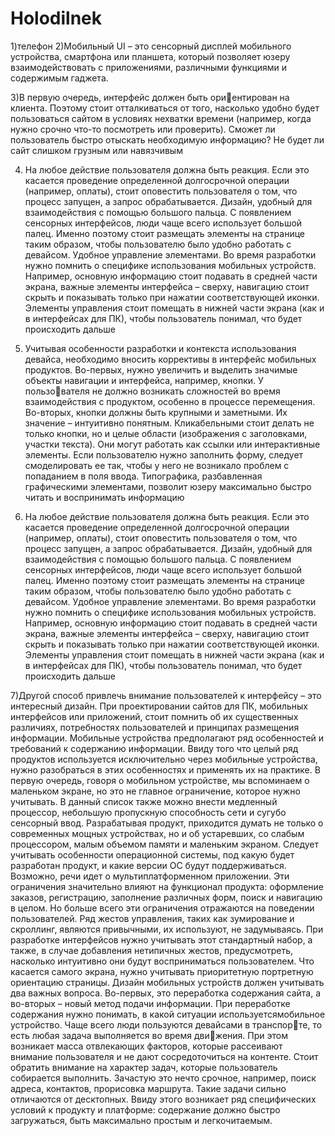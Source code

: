 # Holodilnek

1)телефон
2)Мобильный UI – это сенсорный дисплей мобильного устройства, смартфона или планшета, который позволяет юзеру взаимодействовать с приложениями, различными функциями и содержимым
гаджета.

3)В первую очередь, интерфейс должен быть ориентирован на клиента. Поэтому стоит отталкиваться
от того, насколько удобно будет пользоваться сайтом
в условиях нехватки времени (например, когда нужно срочно что-то посмотреть или проверить). Сможет ли пользователь быстро отыскать необходимую
информацию? Не будет ли сайт слишком грузным
или навязчивым

4) На любое действие пользователя должна 
быть реакция. Если это касается проведение
определенной долгосрочной операции (например, оплаты), стоит оповестить пользователя
о том, что процесс запущен, а запрос обрабатывается.
 Дизайн, удобный для взаимодействия 
с помощью большого пальца. С появлением сенсорных интерфейсов, люди чаще всего использует большой палец. Именно поэтому стоит
размещать элементы на странице таким образом, чтобы пользователю было удобно работать
с девайсом.
 Удобное управление элементами. Во время разработки нужно помнить о специфике использования мобильных устройств. Например,
основную информацию стоит подавать в средней части экрана, важные элементы интерфейса – сверху, навигацию стоит скрыть и показывать
только при нажатии соответствующей иконки.
Элементы управления стоит помещать в нижней
части экрана (как и в интерфейсах для ПК), чтобы пользователь понимал, что будет происходить
дальше

5) Учитывая особенности разработки и контекста
использования девайса, необходимо вносить коррективы в интерфейс мобильных продуктов. Во-первых,
нужно увеличить и выделить значимые объекты навигации и интерфейса, например, кнопки. У пользователя не должно возникать сложностей во время
взаимодействия с продуктом, особенно в процессе
перемещения.
Во-вторых, кнопки должны быть крупными и заметными. Их значение – интуитивно понятным. Кликабельными стоит делать не только кнопки, но и целые
области (изображения с заголовками, участки текста). Они могут работать как ссылки или интерактивные элементы. Если пользователю нужно заполнить
форму, следует смоделировать ее так, чтобы у него
не возникало проблем с попаданием в поля ввода.
Типографика, разбавленная графическими элементами, позволит юзеру максимально быстро читать и воспринимать информацию

6) На любое действие пользователя должна 
быть реакция. Если это касается проведение
определенной долгосрочной операции (например, оплаты), стоит оповестить пользователя
о том, что процесс запущен, а запрос обрабатывается.
 Дизайн, удобный для взаимодействия 
с помощью большого пальца. С появлением сенсорных интерфейсов, люди чаще всего использует большой палец. Именно поэтому стоит
размещать элементы на странице таким образом, чтобы пользователю было удобно работать
с девайсом.
 Удобное управление элементами. Во время разработки нужно помнить о специфике использования мобильных устройств. Например,
основную информацию стоит подавать в средней части экрана, важные элементы интерфейса – сверху, навигацию стоит скрыть и показывать
только при нажатии соответствующей иконки.
Элементы управления стоит помещать в нижней
части экрана (как и в интерфейсах для ПК), чтобы пользователь понимал, что будет происходить
дальше

7)Другой способ привлечь внимание пользователей к интерфейсу – это интересный дизайн.
При проектировании сайтов для ПК, мобильных
интерфейсов или приложений, стоит помнить об их
существенных различиях, потребностях пользователей и принципах размещения информации.
Мобильные устройства предполагают ряд особенностей и требований к содержанию информации.
Ввиду того что целый ряд продуктов используется
исключительно через мобильные устройства, нужно разобраться в этих особенностях и применять их
на практике.
В первую очередь, говоря о мобильном устройстве, мы вспоминаем о маленьком экране, но это
не главное ограничение, которое нужно учитывать.
В данный список также можно внести медленный процессор, небольшую пропускную способность сети
и сугубо сенсорный ввод. Разрабатывая продукт,
приходится думать не только о современных мощных
устройствах, но и об устаревших, со слабым процессором, малым объемом памяти и маленьким экраном.
Следует учитывать особенности операционной системы, под какую будет разработан продукт, и какие
версии ОС будут поддерживаться. Возможно, речи
идет о мультиплатформенном приложении.
Эти ограничения значительно влияют на функционал продукта: оформление заказов, регистрацию,
заполнение различных форм, поиск и навигацию в целом. Но больше всего эти ограничения отражаются
на поведении пользователей.
Ряд жестов управления, таких как зумирование
и скроллинг, являются привычными, их используют,
не задумываясь. При разработке интерфейсов нужно учитывать этот стандартный набор, а также, в случае добавления нетипичных жестов, предусмотреть,
насколько интуитивно они будут восприниматься
пользователем. Что касается самого экрана, нужно
учитывать приоритетную портретную ориентацию
страницы.
Дизайн мобильных устройств должен учитывать
два важных вопроса. Во-первых, это переработка содержания сайта, а во-вторых – новый метод подачи
информации.
При переработке содержания нужно понимать,
в какой ситуации используетсямобильное устройство.
Чаще всего люди пользуются девайсами в транспорте, то есть любая задача выполняется во время движения. При этом возникает масса отвлекающих факторов, которые рассеивают внимание пользователя
и не дают сосредоточиться на контенте.
Стоит обратить внимание на характер задач,
которые пользователь собирается выполнить. Зачастую это нечто срочное, например, поиск адреса,
контактов, прорисовка маршрута. Такие задачи сильно отличаются от десктопных. Ввиду этого возникает
ряд специфических условий к продукту и платформе:
содержание должно быстро загружаться, быть максимально простым и легкочитаемым.




